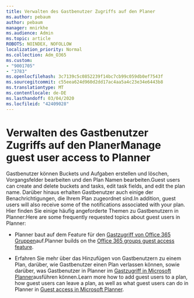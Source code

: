 ```yaml
---
title: Verwalten des Gastbenutzer Zugriffs auf den Planer
ms.author: pebaum
author: pebaum
manager: mnirkhe
ms.audience: Admin
ms.topic: article
ROBOTS: NOINDEX, NOFOLLOW
localization_priority: Normal
ms.collection: Adm_O365
ms.custom:
- "9001705"
- "3783"
ms.openlocfilehash: 3c7139c5c0852239f14bc7cb99c059db0ef7543f
ms.sourcegitcommit: c55eea624d960d2dd17ac4aa5a4c23e34e6443b8
ms.translationtype: MT
ms.contentlocale: de-DE
ms.lasthandoff: 03/04/2020
ms.locfileid: "42409028"
---
```

# <a name="manage-guest-user-access-to-planner"></a><span data-ttu-id="9b71f-102">Verwalten des Gastbenutzer Zugriffs auf den Planer</span><span class="sxs-lookup"><span data-stu-id="9b71f-102">Manage guest user access to Planner</span></span>

<span data-ttu-id="9b71f-103">Gastbenutzer können Buckets und Aufgaben erstellen und löschen, Vorgangsfelder bearbeiten und den Plan Namen bearbeiten.</span><span class="sxs-lookup"><span data-stu-id="9b71f-103">Guest users can create and delete buckets and tasks, edit task fields, and edit the plan name.</span></span> <span data-ttu-id="9b71f-104">Darüber hinaus erhalten Gastbenutzer auch einige der Benachrichtigungen, die Ihrem Plan zugeordnet sind.</span><span class="sxs-lookup"><span data-stu-id="9b71f-104">In addition, guest users will also receive some of the notifications associated with your plan.</span></span> <span data-ttu-id="9b71f-105">Hier finden Sie einige häufig angeforderte Themen zu Gastbenutzern in Planner:</span><span class="sxs-lookup"><span data-stu-id="9b71f-105">Here are some frequently requested topics about guest users in Planner:</span></span>

- <span data-ttu-id="9b71f-106">Planner baut auf dem Feature für den [Gastzugriff von Office 365 Gruppen](https://support.office.com/article/Adding-guests-to-Office-365-Groups-bfc7a840-868f-4fd6-a390-f347bf51aff6)auf.</span><span class="sxs-lookup"><span data-stu-id="9b71f-106">Planner builds on the [Office 365 groups guest access feature](https://support.office.com/article/Adding-guests-to-Office-365-Groups-bfc7a840-868f-4fd6-a390-f347bf51aff6).</span></span> 

- <span data-ttu-id="9b71f-107">Erfahren Sie mehr über das Hinzufügen von Gastbenutzern zu einem Plan, darüber, wie Gastbenutzer einen Plan verlassen können, sowie darüber, was Gastbenutzer in Planner im [Gastzugriff in Microsoft Planner](https://support.office.com/article/Guest-access-in-Microsoft-Planner-cc5d7f96-dced-4da4-ab62-08c72d9759c6)ausführen können.</span><span class="sxs-lookup"><span data-stu-id="9b71f-107">Learn more how to add guest users to a plan, how guest users can leave a plan, as well as what guest users can do in Planner in [Guest access in Microsoft Planner](https://support.office.com/article/Guest-access-in-Microsoft-Planner-cc5d7f96-dced-4da4-ab62-08c72d9759c6).</span></span>
